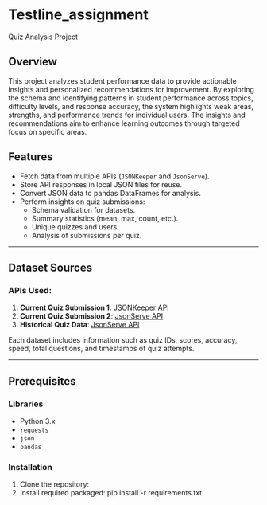 # Testline_assignment
Quiz Analysis Project 

## Overview
This project analyzes student performance data to provide actionable insights and personalized recommendations for improvement. By exploring the schema and identifying patterns in student performance across topics, difficulty levels, and response accuracy, the system highlights weak areas, strengths, and performance trends for individual users. The insights and recommendations aim to enhance learning outcomes through targeted focus on specific areas.

## Features
- Fetch data from multiple APIs (`JSONKeeper` and `JsonServe`).
- Store API responses in local JSON files for reuse.
- Convert JSON data to pandas DataFrames for analysis.
- Perform insights on quiz submissions:
  - Schema validation for datasets.
  - Summary statistics (mean, max, count, etc.).
  - Unique quizzes and users.
  - Analysis of submissions per quiz.

---

## Dataset Sources
### APIs Used:
1. **Current Quiz Submission 1**: [JSONKeeper API](https://www.jsonkeeper.com/b/LLQT)
2. **Current Quiz Submission 2**: [JsonServe API](https://api.jsonserve.com/rJvd7g)
3. **Historical Quiz Data**: [JsonServe API](https://api.jsonserve.com/XgAgFJ)

Each dataset includes information such as quiz IDs, scores, accuracy, speed, total questions, and timestamps of quiz attempts.

---

## Prerequisites
### Libraries
- Python 3.x
- `requests`
- `json`
- `pandas`

### Installation
1. Clone the repository: 
2. Install required packaged: pip install -r requirements.txt
